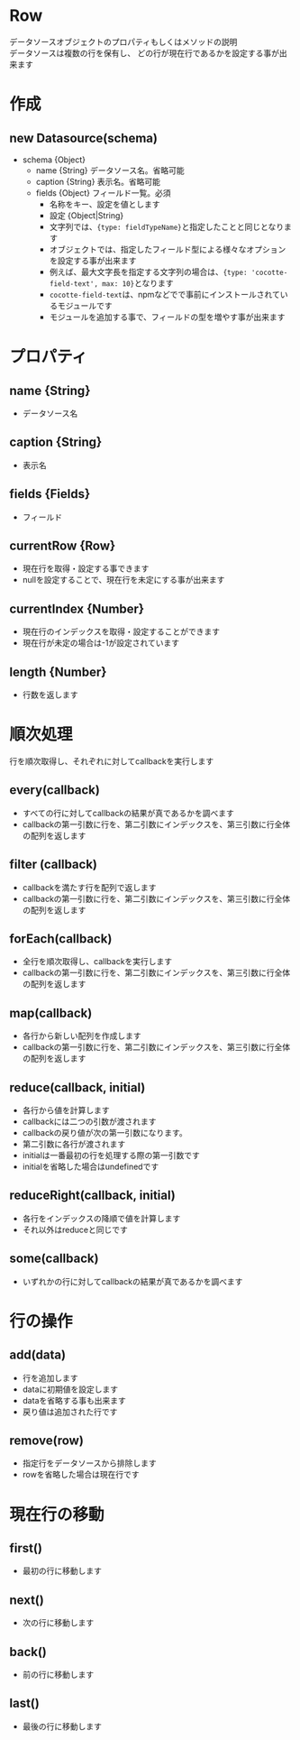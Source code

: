 
Row
==============

データソースオブジェクトのプロパティもしくはメソッドの説明  
データソースは複数の行を保有し、
どの行が現在行であるかを設定する事が出来ます 

# 作成
## new Datasource(schema)
  
  + schema {Object}
    + name    {String} データソース名。省略可能
    + caption {String} 表示名。省略可能
    + fields {Object} フィールド一覧。必須
        + 名称をキー、設定を値とします
        + 設定 {Object|String}
        + 文字列では、`{type: fieldTypeName}`と指定したことと同じとなります
        + オブジェクトでは、指定したフィールド型による様々なオプションを設定する事が出来ます
        + 例えば、最大文字長を指定する文字列の場合は、`{type: 'cocotte-field-text', max: 10}`となります
        + `cocotte-field-text`は、npmなどでで事前にインストールされているモジュールです
        + モジュールを追加する事で、フィールドの型を増やす事が出来ます

# プロパティ


## name {String}

  + データソース名

## caption {String}

  + 表示名

## fields {Fields}

  + フィールド

## currentRow {Row}

  + 現在行を取得・設定する事できます
  + nullを設定することで、現在行を未定にする事が出来ます

## currentIndex {Number}

  + 現在行のインデックスを取得・設定することができます
  + 現在行が未定の場合は-1が設定されています

## length {Number}

  + 行数を返します

# 順次処理

行を順次取得し、それぞれに対してcallbackを実行します  

## every(callback)

  + すべての行に対してcallbackの結果が真であるかを調べます
  + callbackの第一引数に行を、第二引数にインデックスを、第三引数に行全体の配列を返します

## filter (callback)

  + callbackを満たす行を配列で返します
  + callbackの第一引数に行を、第二引数にインデックスを、第三引数に行全体の配列を返します

## forEach(callback)

  + 全行を順次取得し、callbackを実行します
  + callbackの第一引数に行を、第二引数にインデックスを、第三引数に行全体の配列を返します

## map(callback)

  + 各行から新しい配列を作成します
  + callbackの第一引数に行を、第二引数にインデックスを、第三引数に行全体の配列を返します

## reduce(callback, initial)

  + 各行から値を計算します
  + callbackには二つの引数が渡されます
  + callbackの戻り値が次の第一引数になります。
  + 第二引数に各行が渡されます
  + initialは一番最初の行を処理する際の第一引数です
  + initialを省略した場合はundefinedです

## reduceRight(callback, initial)

  + 各行をインデックスの降順で値を計算します
  + それ以外はreduceと同じです

## some(callback)

  + いずれかの行に対してcallbackの結果が真であるかを調べます

# 行の操作

## add(data)

  + 行を追加します
  + dataに初期値を設定します
  + dataを省略する事も出来ます
  + 戻り値は追加された行です

## remove(row)

  + 指定行をデータソースから排除します
  + rowを省略した場合は現在行です

# 現在行の移動

## first()

  + 最初の行に移動します

## next()

  + 次の行に移動します

## back()

  + 前の行に移動します

## last()

  + 最後の行に移動します























